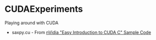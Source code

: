 # CUDAExperiments
Playing around with CUDA

* saxpy.cu - From [nVidia "Easy Introduction to CUDA C" Sample Code][1]

[1]: https://developer.nvidia.com/blog/easy-introduction-cuda-c-and-c
